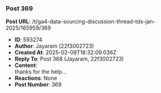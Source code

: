 ### Post 369
**Post URL**: /t/ga4-data-sourcing-discussion-thread-tds-jan-2025/165959/369
- **ID**: 593274
- **Author**: Jayaram (22f3002723)
- **Created At**: 2025-02-09T18:32:09.036Z
- **Reply To**: Post 368 (Jayaram, 22f3002723)
- **Content**:  
  thanks for the help…
- **Reactions**: None
- **Post Number**: 369

